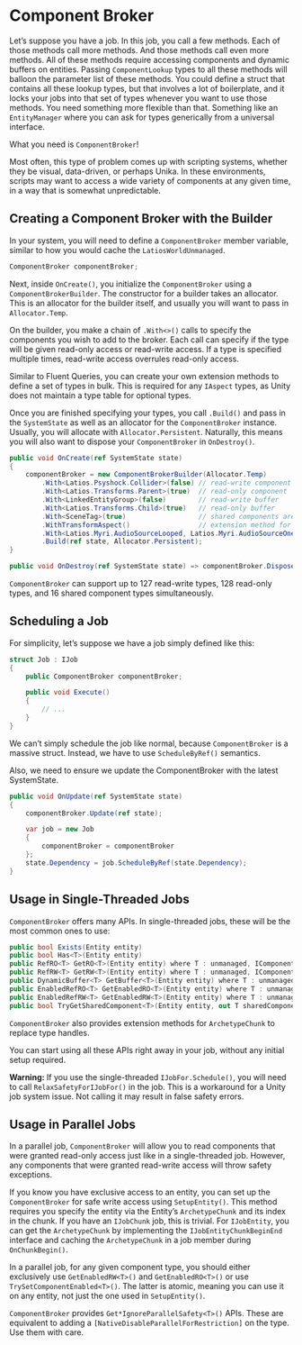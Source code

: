 # Component Broker

Let’s suppose you have a job. In this job, you call a few methods. Each of those
methods call more methods. And those methods call even more methods. All of
these methods require accessing components and dynamic buffers on entities.
Passing `ComponentLookup` types to all these methods will balloon the parameter
list of these methods. You could define a struct that contains all these lookup
types, but that involves a lot of boilerplate, and it locks your jobs into that
set of types whenever you want to use those methods. You need something more
flexible than that. Something like an `EntityManager` where you can ask for
types generically from a universal interface.

What you need is `ComponentBroker`!

Most often, this type of problem comes up with scripting systems, whether they
be visual, data-driven, or perhaps Unika. In these environments, scripts may
want to access a wide variety of components at any given time, in a way that is
somewhat unpredictable.

## Creating a Component Broker with the Builder

In your system, you will need to define a `ComponentBroker` member variable,
similar to how you would cache the `LatiosWorldUnmanaged`.

```csharp
ComponentBroker componentBroker;
```

Next, inside `OnCreate()`, you initialize the `ComponentBroker` using a
`ComponentBrokerBuilder`. The constructor for a builder takes an allocator. This
is an allocator for the builder itself, and usually you will want to pass in
`Allocator.Temp`.

On the builder, you make a chain of `.With<>()` calls to specify the components
you wish to add to the broker. Each call can specify if the type will be given
read-only access or read-write access. If a type is specified multiple times,
read-write access overrules read-only access.

Similar to Fluent Queries, you can create your own extension methods to define a
set of types in bulk. This is required for any `IAspect` types, as Unity does
not maintain a type table for optional types.

Once you are finished specifying your types, you call `.Build()` and pass in the
`SystemState` as well as an allocator for the `ComponentBroker` instance.
Usually, you will allocate with `Allocator.Persistent`. Naturally, this means
you will also want to dispose your `ComponentBroker` in `OnDestroy()`.

```csharp
public void OnCreate(ref SystemState state)
{
    componentBroker = new ComponentBrokerBuilder(Allocator.Temp)
        .With<Latios.Psyshock.Collider>(false) // read-write component
        .With<Latios.Transforms.Parent>(true)  // read-only component
        .With<LinkedEntityGroup>(false)        // read-write buffer
        .With<Latios.Transforms.Child>(true)   // read-only buffer
        .With<SceneTag>(true)                  // shared components are always read-only and ignore your parameter
        .WithTransformAspect()                 // extension method for TransformAspect
        .With<Latios.Myri.AudioSourceLooped, Latios.Myri.AudioSourceOneShot>(false)         // you can specify up to 5 types in one With<>() call
        .Build(ref state, Allocator.Persistent);
}

public void OnDestroy(ref SystemState state) => componentBroker.Dispose();
```

`ComponentBroker` can support up to 127 read-write types, 128 read-only types,
and 16 shared component types simultaneously.

## Scheduling a Job

For simplicity, let’s suppose we have a job simply defined like this:

```csharp
struct Job : IJob
{
    public ComponentBroker componentBroker;

    public void Execute()
    {
        // ...
    }
}
```

We can’t simply schedule the job like normal, because `ComponentBroker` is a
massive struct. Instead, we have to use `ScheduleByRef()` semantics.

Also, we need to ensure we update the ComponentBroker with the latest
SystemState.

```csharp
public void OnUpdate(ref SystemState state)
{
    componentBroker.Update(ref state);

    var job = new Job
    {
        componentBroker = componentBroker
    };
    state.Dependency = job.ScheduleByRef(state.Dependency);
}
```

## Usage in Single-Threaded Jobs

`ComponentBroker` offers many APIs. In single-threaded jobs, these will be the
most common ones to use:

```csharp
public bool Exists(Entity entity)
public bool Has<T>(Entity entity)
public RefRO<T> GetRO<T>(Entity entity) where T : unmanaged, IComponentData
public RefRW<T> GetRW<T>(Entity entity) where T : unmanaged, IComponentData
public DynamicBuffer<T> GetBuffer<T>(Entity entity) where T : unmanaged, IBufferElementData
public EnabledRefRO<T> GetEnabledRO<T>(Entity entity) where T : unmanaged, IEnableableComponent
public EnabledRefRW<T> GetEnabledRW<T>(Entity entity) where T : unmanaged, IEnableableComponent
public bool TryGetSharedComponent<T>(Entity entity, out T sharedComponentOrDefault) where T : unmanaged, ISharedComponentData
```

`ComponentBroker` also provides extension methods for `ArchetypeChunk` to
replace type handles.

You can start using all these APIs right away in your job, without any initial
setup required.

**Warning:** If you use the single-threaded `IJobFor.Schedule()`, you will need
to call `RelaxSafetyForIJobFor()` in the job. This is a workaround for a Unity
job system issue. Not calling it may result in false safety errors.

## Usage in Parallel Jobs

In a parallel job, `ComponentBroker` will allow you to read components that were
granted read-only access just like in a single-threaded job. However, any
components that were granted read-write access will throw safety exceptions.

If you know you have exclusive access to an entity, you can set up the
`ComponentBroker` for safe write access using `SetupEntity()`. This method
requires you specify the entity via the Entity’s `ArchetypeChunk` and its index
in the chunk. If you have an `IJobChunk` job, this is trivial. For `IJobEntity`,
you can get the `ArchetypeChunk` by implementing the `IJobEntityChunkBeginEnd`
interface and caching the `ArchetypeChunk` in a job member during
`OnChunkBegin()`.

In a parallel job, for any given component type, you should either exclusively
use `GetEnabledRW<T>()` and `GetEnabledRO<T>()` or use
`TrySetComponentEnabled<T>()`. The latter is atomic, meaning you can use it on
any entity, not just the one used in `SetupEntity()`.

`ComponentBroker` provides `Get*IgnoreParallelSafety<T>()` APIs. These are
equivalent to adding a `[NativeDisableParallelForRestriction]` on the type. Use
them with care.
